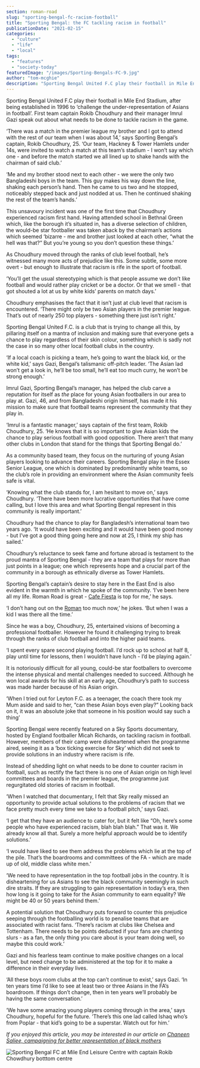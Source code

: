 ```yaml
---
section: roman-road
slug: "sporting-bengal-fc-racism-football"
title: "Sporting Bengal: the FC tackling racism in football"
publicationDate: "2021-02-15"
categories: 
  - "culture"
  - "life"
  - "local"
tags: 
  - "features"
  - "society-today"
featuredImage: "/images/Sporting-Bengals-FC-9.jpg"
author: "tom-mcghie"
description: "Sporting Bengal United F.C play their football in Mile End Stadium, after being established in 1996 to ‘challenge the underrepresentation of Asians in football’. Team captain Rokib Choudhury and their manager Imrul Gazi speak out about what needs to be done to tackle racism in the game."
---
```


Sporting Bengal United F.C play their football in Mile End Stadium, after being established in 1996 to ‘challenge the under-representation of Asians in football’. First team captain Rokib Choudhury and their manager Imrul Gazi speak out about what needs to be done to tackle racism in the game.

‘There was a match in the premier league my brother and I got to attend with the rest of our team when I was about 14,’ says Sporting Bengal’s captain, Rokib Choudhury, 25. ‘Our team, Hackney & Tower Hamlets under 14s, were invited to watch a match at this team’s stadium - I won’t say which one - and before the match started we all lined up to shake hands with the chairman of said club.’

‘Me and my brother stood next to each other - we were the only two Bangladeshi boys in the team. This guy makes his way down the line, shaking each person’s hand. Then he came to us two and he stopped, noticeably stepped back and just nodded at us. Then he continued shaking the rest of the team’s hands.’

This unsavoury incident was one of the first time that Choudhury experienced racism first hand. Having attended school in Bethnal Green which, like the borough it’s situated in, has a diverse selection of children, the would-be star footballer was taken aback by the chairman’s actions which seemed ‘bizarre - me and brother just looked at each other, “what the hell was that?” But you’re young so you don’t question these things.’ 

As Choudhury moved through the ranks of club level football, he’s witnessed many more acts of prejudice like this. Some subtle, some more overt - but enough to illustrate that racism is rife in the sport of football. 

‘You’ll get the usual stereotyping which is that people assume we don’t like football and would rather play cricket or be a doctor. Or that we smell - that got shouted a lot at us by white kids’ parents on match days.’ 

Choudhury emphasises the fact that it isn’t just at club level that racism is encountered. ‘There might only be two Asian players in the premier league. That’s out of nearly 250 top players - something there just isn’t right.’

Sporting Bengal United F.C. is a club that is trying to change all this, by pillaring itself on a mantra of inclusion and making sure that everyone gets a chance to play regardless of their skin colour, something which is sadly not the case in so many other local football clubs in the country.

‘If a local coach is picking a team, he’s going to want the black kid, or the white kid,’ says Gazi, Bengal’s talismanic off-pitch leader. ‘The Asian lad won’t get a look in, he’ll be too small, he’ll eat too much curry, he won’t be strong enough.’ 

Imrul Gazi, Sporting Bengal’s manager, has helped the club carve a reputation for itself as _the_ place for young Asian footballers in our area to play at. Gazi, 46, and from Bangladeshi origin himself, has made it his mission to make sure that football teams represent the community that they play in. 

‘Imrul is a fantastic manager,’ says captain of the first team, Rokib Choudhury, 25. ‘He knows that it is so important to give Asian kids the chance to play serious football with good opposition. There aren’t that many other clubs in London that stand for the things that Sporting Bengal do.’ 

As a community based team, they focus on the nurturing of young Asian players looking to advance their careers. Sporting Bengal play in the Essex Senior League, one which is dominated by predominantly white teams, so the club’s role in providing an environment where the Asian community feels safe is vital.

‘Knowing what the club stands for, I am hesitant to move on,’ says Choudhury. ‘There have been more lucrative opportunities that have come calling, but I love this area and what Sporting Bengal represent in this community is really important.’ 

Choudhury had the chance to play for Bangladesh’s international team two years ago. ‘It would have been exciting and it would have been good money - but I’ve got a good thing going here and now at 25, I think my ship has sailed.’

Choudhury’s reluctance to seek fame and fortune abroad is testament to the proud mantra of Sporting Bengal - they are a team that plays for more than just points in a league; one which represents hope and a crucial part of the community in a borough as ethnically diverse as Tower Hamlets.

Sporting Bengal’s captain’s desire to stay here in the East End is also evident in the warmth in which he spoke of the community. ‘I’ve been here all my life. Roman Road is great - [Cafe Fiesta](https://romanroadlondon.com/fiesta-cafe-sean-oconnor-photoessay/) is top for me,’ he says. 

‘I don’t hang out on the [Roman](https://romanroadlondon.com/best-things-to-do-on-roman-road-market/) too much now,’ he jokes. ‘But when I was a kid I was there all the time.’

Since he was a boy, Choudhury, 25, entertained visions of becoming a professional footballer. However he found it challenging trying to break through the ranks of club football and into the higher paid teams. 

‘I spent every spare second playing football. I’d rock up to school at half 8, play until time for lessons, then I wouldn’t have lunch - I’d be playing again.’ 

It is notoriously difficult for all young, could-be star footballers to overcome the intense physical and mental challenges needed to succeed. Although he won local awards for his skill at an early age, Choudhury’s path to success was made harder because of his Asian origin.

‘When I tried out for Leyton F.C. as a teenager, the coach there took my Mum aside and said to her, “can these Asian boys even play?” Looking back on it, it was an absolute joke that someone in his position would say such a thing’

Sporting Bengal were recently featured on a Sky Sports documentary, hosted by England footballer Micah Richards, on tackling racism in football. However, members of their camp were disheartened when the programme aired, seeing it as a ‘box ticking exercise for Sky’ which did not seek to provide solutions in an industry where racism is rife.

Instead of shedding light on what needs to be done to counter racism in football, such as rectify the fact there is no one of Asian origin on high level committees and boards in the premier league, the programme just regurgitated old stories of racism in football. 

‘When I watched that documentary, I felt that Sky really missed an opportunity to provide actual solutions to the problems of racism that we face pretty much every time we take to a football pitch,’ says Gazi. 

‘I get that they have an audience to cater for, but it felt like “Oh, here’s some people who have experienced racism, blah blah blah.” That was it. We already know all that. Surely a more helpful approach would be to identify solutions.’

‘I would have liked to see them address the problems which lie at the top of the pile. That’s the boardrooms and committees of the FA - which are made up of old, middle class white men.’

‘We need to have representation in the top football jobs in the country. It is disheartening for us Asians to see the black community seemingly in such dire straits. If they are struggling to gain representation in today’s era, then how long is it going to take for the Asian community to earn equality? We might be 40 or 50 years behind them.’

A potential solution that Choudhury puts forward to counter this prejudice seeping through the footballing world is to penalise teams that are associated with racist fans. ‘There’s racism at clubs like Chelsea and Tottenham. There needs to be points deducted if your fans are chanting slurs - as a fan, the only thing you care about is your team doing well, so maybe this could work.’ 

Gazi and his fearless team continue to make positive changes on a local level, but need change to be administered at the top for it to make a difference in their everyday lives. 

‘All these boys room clubs at the top can’t continue to exist,’ says Gazi. ‘In ten years time I’d like to see at least two or three Asians in the FA’s boardroom. If things don’t change, then in ten years we’ll probably be having the same conversation.’ 

‘We have some amazing young players coming through in the area,’ says Choudhury, hopeful for the future. ‘There’s this one lad called Ishaq who’s from Poplar - that kid’s going to be a superstar. Watch out for him.’ 

_If you enjoyed this article, you may be interested in our article on [Chaneen Saliee, campaigning for better representation of black mothers](https://romanroadlondon.com/chaneen-saliee-mum-influencer/)_

![Sporting Bengal FC at Mile End Leisure Centre with captain Rokib Chowdhury botttom centre](/images/Sporting-Bengals-FC-7-1024x683.jpg)
